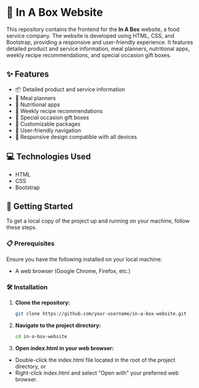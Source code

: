 # 🍱 In A Box Website

This repository contains the frontend for the **In A Box** website, a food service company. The website is developed using HTML, CSS, and Bootstrap, providing a responsive and user-friendly experience. It features detailed product and service information, meal planners, nutritional apps, weekly recipe recommendations, and special occasion gift boxes.

## ✨ Features

- 📦 Detailed product and service information
- 📅 Meal planners
- 🍎 Nutritional apps
- 📆 Weekly recipe recommendations
- 🎁 Special occasion gift boxes
- 🎨 Customizable packages
- 🧭 User-friendly navigation
- 📱 Responsive design compatible with all devices

## 💻 Technologies Used

- HTML
- CSS
- Bootstrap

## 🚀 Getting Started

To get a local copy of the project up and running on your machine, follow these steps.

### 📋 Prerequisites

Ensure you have the following installed on your local machine:

- A web browser (Google Chrome, Firefox, etc.)

### 🛠 Installation

1. **Clone the repository:**

   ```bash
   git clone https://github.com/your-username/in-a-box-website.git

2. **Navigate to the project directory:**

   ```bash
   cd in-a-box-website

3. **Open index.html in your web browser:**

- Double-click the index.html file located in the root of the project directory, or
- Right-click index.html and select "Open with" your preferred web browser.

